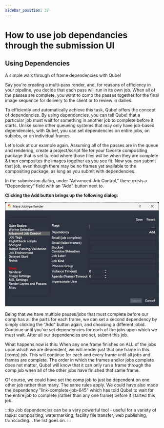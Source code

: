 ```yaml
---
sidebar_position: 37
---
```


# How to use job dependancies through the submission UI

## Using Dependencies

A simple walk through of frame dependencies with Qube!

Say you're creating a multi-pass render, and, for reasons of efficiency in
your pipeline, you decide that each pass will run in its own job. When all
of the passes are complete, you want to comp the passes together for the final
image sequence for delivery to the client or to review in dailies. 

To efficiently and automatically achieve this task, Qube! offers the concept
of dependencies. By using dependencies, you can tell Qube! that a particular
job must wait for something in another job to complete before it starts. 
Unlike some other queueing systems that may only have job-based dependencies,
with Qube!, you can set dependencies on entire jobs, on subjobs, or on
individual frames. 

Let's look at our example again. Assuming all of the passes are in the queue
and rendering, create a project/script file for your favorite compositing
package that is set to read where those files *will* be when they are complete
& then composites the images together as you see fit. Now you can submit
that job, even though there may be no frames yet available to the compositing
package, as long as you submit with dependencies.

In the submission dialog, under "Advanced Job Control," there exists a
"Dependency" field with an "Add" button next to. 

**Clicking the Add button brings up the following dialog:**

![image](img/7af5ee4c1a2c0b223ea89083994308bc.png) 

Being that we have multiple passes/jobs that must complete before our comp
has all the parts for each frame, we can set a second dependency by simply
clicking the "Add" button again, and choosing a different jobid. Continue
until you've set dependencies for each of the jobs upon which we must wait. 
After all our dependencies are set, submit this job.

What happens now is this: When any one frame finishes on ALL of the jobs
upon which we are dependent, we will render just that one frame in this [comp]
job. This will continue for each and every frame until all jobs and frames
are complete. The order in which the frames and/or jobs complete does not
matter, Qube! will know that it can only run a frame through the comp job when
all of the other jobs have finished that same frame.

Of course, we could have set the comp job to just be dependent on one other
job rather than many. The same rules apply. We could have also made the
dependency "link-complete-job-645" which has told Qube! to wait for the entire
job to complete (rather than any one frame) before it started this job.

:::tip
Job dependencies can be a very powerful tool - useful for a variety of tasks:
compositing, watermarking, facility file transfer, web publishing,
transcoding... the list goes on.
:::

